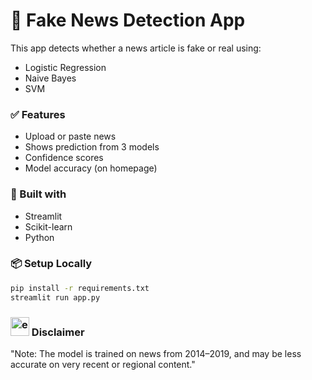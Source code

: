 # 📰 Fake News Detection App

This app detects whether a news article is fake or real using:
- Logistic Regression
- Naive Bayes
- SVM

### ✅ Features
- Upload or paste news
- Shows prediction from 3 models
- Confidence scores
- Model accuracy (on homepage)

### 🚀 Built with
- Streamlit
- Scikit-learn
- Python

### 📦 Setup Locally
```bash
pip install -r requirements.txt
streamlit run app.py
```

### <img width="30" height="30" src="https://img.icons8.com/ios-glyphs/30/FAB005/error--v1.png" alt="error--v1"/>  Disclaimer
"Note: The model is trained on news from 2014–2019, and may be less accurate on very recent or regional content."
